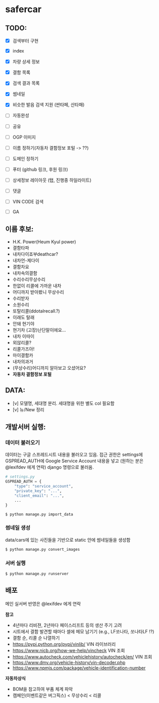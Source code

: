 # safercar

## TODO:

- [x] 검색부터 구현
- [x] index
- [x] 차량 상세 정보
- [x] 결함 목록
- [x] 검색 결과 목록
- [x] 썸네일
- [x] 비슷한 발음 검색 지원 (싼타페, 산타패)
- [ ] 자동완성
- [ ] 공유
- [ ] OGP 이미지
- [ ] 이름 정하기(자동차 결함정보 포털 -> ??)
- [ ] 도메인 정하기
- [ ] 푸터 (github 링크, 후원 링크)
- [ ] 상세정보 레이아웃 (탭, 진행중 하일라이트)
- [ ] 댓글
- [ ] VIN CODE 검색
- [ ] GA


## 이름 후보:

- H.K. Power(Heum Kyul power)
- 결함타파
- 내차다이죠부deathcar?
- 내차언-제다이
- 결함차요
- 내차속의결함
- 수리수리무상수리
- 한없이 리콜에 가까운 내차
- 어디까지 받아봤니 무상수리
- 수리받자
- 소원수리
- 또탈리콜(ddotalrecall.?)
- 이래도 탈래
- 안돼 현기야
- 현기차 (고장)난단말이에요...
- 내차 이따이
- 외않리콜?
- 리콜가즈아!
- 마이결함카
- 내차의과거
- (무상수리)어디까지 알아보고 오셨어요?
- **자동차 결함정보 포털**


## DATA:

- [v] 모델명, 세대명 분리. 세대명을 위한 별도 col 필요함
- [v] 뉴/New 정리 

## 개발서버 실행:
### 데이터 불러오기
데이터는 구글 스프레드시트 내용을 불러오고 있음.
접근 권한은 settings에 GSPREAD_AUTH에 Google Service Account 내용을 넣고 (원하는 분은 @lexifdev 에게 연락) django 명령으로 불러옴.
```python
# settings.py
GSPREAD_AUTH = {
    "type": "service_account",
    "private_key": "...",
    "client_email": "...",
    ...
}
```
```
$ python manage.py import_data
```
### 썸네일 생성
data/cars에 있는 사진들을 기반으로 static 안에 썸네일들을 생성함
```
$ python manage.py convert_images
```
### 서버 실행
```
$ python manage.py runserver
```

## 배포
메인 실서버 반영은 @lexifdev 에게 연락


**참고**

- 4년마다 리비젼, 2년마다 페이스리프트 등의 생산 주기 고려
- 시트에서 결함 발견할 때마다 셀에 메모 남기기 (e.g., LF쏘나타, 쏘나타LF !?)
- 결함 순, 리콜 순 나열하기
- https://pypi.python.org/pypi/vinlib/ VIN 라이브러리
- https://www.nicb.org/how-we-help/vincheck VIN 조회
- https://www.autocheck.com/vehiclehistory/autocheck/en/ VIN 조회
- https://www.dmv.org/vehicle-history/vin-decoder.php
- https://www.npmjs.com/package/vehicle-identification-number

**자동차상식**

- BOM을 참고하여 부품 체계 파악
- 캠페인(이벤트같은 버그픽스) < 무상수리 < 리콜
